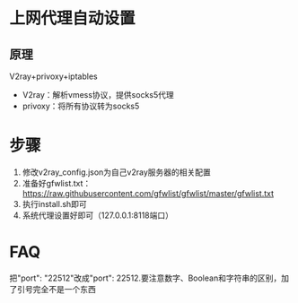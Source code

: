 # 上网代理自动设置

## 原理

V2ray+privoxy+iptables

+ V2ray：解析vmess协议，提供socks5代理
+ privoxy：将所有协议转为socks5

# 步骤

1. 修改v2ray_config.json为自己v2ray服务器的相关配置
2. 准备好gfwlist.txt：https://raw.githubusercontent.com/gfwlist/gfwlist/master/gfwlist.txt
3. 执行install.sh即可
4. 系统代理设置好即可（127.0.0.1:8118端口）

# FAQ
把"port": "22512"改成"port": 22512.要注意数字、Boolean和字符串的区别，加了引号完全不是一个东西



